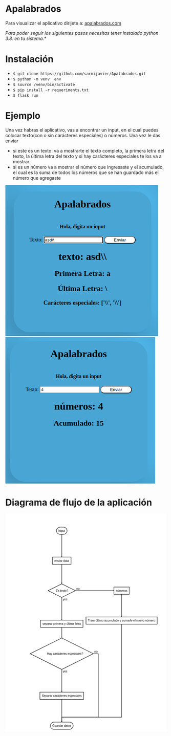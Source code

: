 
# Apalabrados

Para visualizar el aplicativo dirijete a: [apalabrados.com](https://apalabradosapp.herokuapp.com/ "apalabrados.com")

**Para poder seguir los siguientes pasos necesitas tener instalado python 3.8.*  en tu sistema.**  


# Instalación
- `$ git clone https://github.com/sarmijavier/Apalabrados.git`
-  `$ python -m venv .env`
-  `$ source /venv/bin/activate`
-  `$ pip install -r requeriments.txt`
-  `$ flask run`


# Ejemplo
Una vez habras el aplicativo, vas a encontrar un input, en el cual puedes colocar texto(con o sin carácteres especiales) o números. Una vez le das enviar 
- si este es un texto:
va a mostrarte el texto completo, la primera letra del texto, la última letra del texto y si hay carácteres especiales te los va a mostrar.
- si es un número
va a mostrar el número que ingresaste y el acumulado, el cual es la suma de todos los números que se han guardado más el número que agregaste

![](images/1.png) 
![](images/2.png) 

# Diagrama de flujo de la aplicación
![](images/3.png) 

